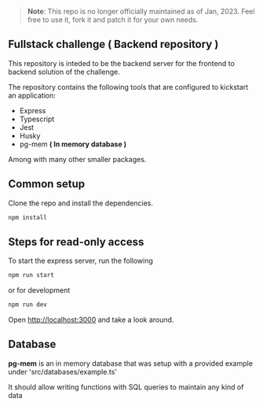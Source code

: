 > **Note**: This repo is no longer officially maintained as of Jan, 2023.
> Feel free to use it, fork it and patch it for your own needs.

## Fullstack challenge ( Backend repository )

This repository is inteded to be the backend server for the frontend to backend solution of the challenge.

The repository contains the following tools that are configured to kickstart an application:

- Express
- Typescript
- Jest
- Husky
- pg-mem **( In memory database )**

Among with many other smaller packages.

## Common setup

Clone the repo and install the dependencies.

```bash
npm install
```

## Steps for read-only access

To start the express server, run the following

```bash
npm run start
```

or for development

```bash
npm run dev
```

Open [http://localhost:3000](http://localhost:3000) and take a look around.

## Database

**pg-mem** is an in memory database that was setup with a provided example under 'src/databases/example.ts'

It should allow writing functions with SQL queries to maintain any kind of data


